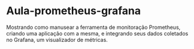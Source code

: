 # Aula-prometheus-grafana
Mostrando como manusear a ferramenta de monitoração Prometheus, criando uma aplicação com a mesma, e integrando seus dados coletados no Grafana, um visualizador de métricas.
